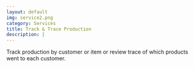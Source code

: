 ```yaml
---
layout: default
img: service2.png
category: Services
title: Track & Trace Production
description: |
---
```

Track production by customer or item or review trace of which products went to each customer.
